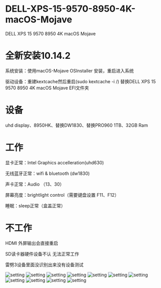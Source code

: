 # DELL-XPS-15-9570-8950-4K-macOS-Mojave
DELL XPS 15 9570 8950 4K macOS Mojave

# 全新安装10.14.2

系统安装：使用macOS-Mojave OSInstaller 安装，重启进入系统

驱动设备：重建kextcache然后重启(sudo kextcache -i /) 替换DELL XPS 15 9570 8950 4K macOS Mojave EFI文件夹

# 设备

uhd display、8950HK、替换DW1830、替换PRO960 1TB、32GB Ram		

# 工作

显卡正常：Intel Graphics accelleration(uhd630)		

无线蓝牙正常：wifi & bluetooth (dw1830)

声卡正常：Audio （13、30）

屏幕亮度：brightlight control（需要键盘设置 F11、F12）

睡眠：sleep正常（盒盖正常）

# 不工作

HDMI 外屏输出会直接重启

SD读卡器硬件设备不认 无法正常工作

雷劈3设备里面没识别出来没有设备测试

![setting](./1.jpg)
![setting](./2.jpg)
![setting](./3.jpg)
![setting](./4.jpg)
![setting](./5.jpg)
![setting](./6.jpg)
![setting](./7.jpg)
![setting](./8.jpg)
![setting](./9.jpg)
![setting](./10.jpg)
![setting](./11.jpg)


